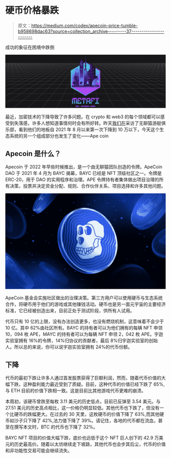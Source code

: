 # 硬币价格暴跌

> 原文：<https://medium.com/codex/apecoin-price-tumble-b958698dac63?source=collection_archive---------37----------------------->

成功的象征在困境中跌倒

![](img/5929340b7c3d4db0e7f8013cd8261534.png)

最近，加密技术的下降导致了许多问题。在 crypto 和 web3 的每个领域都可以感受到失落感，许多人想知道事情何时会有所好转。昨天[我们在](/@metafihack/bored-drop-30e9ba9b3d38)采访了无聊猿游艇俱乐部，看到他们的地板自 2021 年 8 月以来第一次下降到 10 万以下，今天这个生态系统的另一个组成部分也发生了变化——Ape coin

## Apecoin 是什么？

Apecoin 于 2022 年早些时候推出，是一个由无聊猿团队创造的令牌。ApeCoin DAO 于 2021 年 4 月为 BAYC 揭幕，BAYC 已经是 NFT 顶级社区之一。令牌是 ERC-20，用于 DAO 的实用程序和治理。APE 令牌持有者集体做出项目治理的所有决策，投票并决定资金分配、规则、合作伙伴关系、项目选择和许多其他问题。

![](img/8f9eb1e39734dd0dcdafcafa3f9b5013.png)

ApeCoin 基金会实施社区做出的治理决策。第三方用户可以使用硬币与生态系统合作，将硬币用于他们的游戏或其他赚钱活动。硬币也是另一面元宇宙的主要经济标准，它已经被创造出来，目前正处于测试阶段，供所有人试用。

代币只有 10 亿的上限，没有办法创造更多，也没有燃烧机制，这意味着不会少于 10 亿。其中 62%由社区所有。BAYC 的持有者可以为他们拥有的每辆 NFT 申领 10，094 枚 APE，MAYC 的持有者可以为每辆 NFT 申领 2，042 枚 APE。宇迦实验室拥有 16%的令牌，14%归协议的贡献者，最后 8%归宇迦实验室的创始人。所以总的来说，你可以说宇迦实验室拥有 24%的代币份额。

## 下降

代币的最初下跌让许多人通过首发股票获得了巨额利润，然而，随着代币价值的大幅下跌，这种盈利能力最近受到了质疑。目前，这种代币的价值已经下跌了 65%,与 ETH 目前的价值下跌相一致。这是目前比其他游戏代币更难的崩溃。

本周初，该硬币曾跌至每枚 3.11 美元的历史低点，目前已反弹至 3.54 美元。与 27.51 美元的历史高点相比，这一价格仍明显较低。其他代币也下跌了，但没有一个比硬币的跌幅更大。在过去的 30 天里，这枚硬币的价值下降了 63%,而其他硬币如沙子只下降了 42%,法力值下降了 39%。请记住，各地的代币都在流血，甚至在撰写本文时，BTC 的代币也下降了 32%。

BAYC NFT 项目的价值大幅下跌，底价也远低于这个 NFT 巨人创下的 42.9 万美元的历史最高价。随着以太坊继续走下坡路，其他代币也会步其后尘，代币的价值和非功能性交易可能会继续流失。